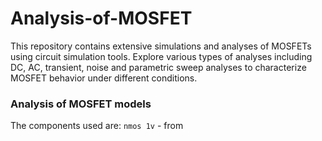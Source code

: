 # Analysis-of-MOSFET
This repository contains extensive simulations and analyses of MOSFETs using circuit simulation tools. Explore various types of analyses including DC, AC, transient, noise and parametric sweep analyses to characterize MOSFET behavior under different conditions. 

### Analysis of MOSFET models
The components used are:
`nmos 1v` - from 
